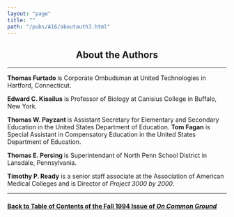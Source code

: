 ```yaml
---
layout: "page"
title: ""
path: "/pubs/A16/aboutauth3.html"
---
```

<main>
<center><h2>About the Authors
</h2></center>
<hr/>
<b>Thomas Furtado </b>is Corporate Ombudsman at United Technologies in
Hartford, Connecticut.
<p>
<b>Edward C. Kisailus</b> is Professor of Biology at Canisius College in
Buffalo, New York.
</p><p>
<b>Thomas W. Payzant </b>is Assistant Secretary for Elementary and
Secondary Education in the United States Department of Education.  <b> Tom
Fagan</b> is Special Assistant in Compensatory Education in the  United
States Department of Education.
</p><p>
<b>Thomas E. Persing </b>is Superintendant of North Penn School District
in  Lansdale, Pennsylvania.
</p><p>
<b>Timothy P. Ready</b> is a senior staff associate at the Association of
American Medical Colleges and is Director of <i>Project 3000 by 2000</i>.
</p><hr/>
<h4><a href=".\">Back to
Table of Contents of the Fall 1994 Issue of <i>On Common
Ground</i></a>
</h4>
</main>
